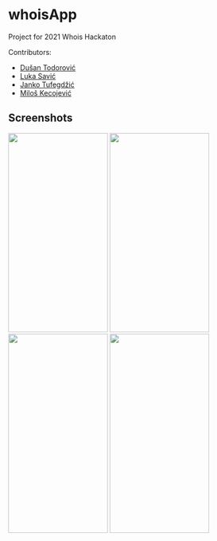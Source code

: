 # whoisApp
Project for 2021 Whois Hackaton

Contributors:
<ul>
<li><a href="https://github.com/DusanTodorovic5" target="_blank">Dušan Todorović<a/></li>
<li><a href="https://github.com/lukasavic1" target="_blank">Luka Savić<a/></li>
<li><a href="https://github.com/DrMrJanko" target="_blank">Janko Tufegdžić<a/></li>
<li><a href="https://github.com/kecoje" target="_blank">Miloš Kecojević<a/></li>
</ul>



## Screenshots
<p float="left"> 
<img src="https://user-images.githubusercontent.com/79877752/153644275-fa781ee8-54ec-402d-824d-ad05975de6a4.jpg" width="200" height="400" />
<img src="https://user-images.githubusercontent.com/79877752/153644286-9e973dbe-1daa-4f4f-b3df-6f8abc499321.jpg" width="200" height="400" />
<img src="https://user-images.githubusercontent.com/79877752/153644299-6a5a0ca1-bdd7-4181-849f-3a73358c7eaf.jpg" width="200" height="400" />
<img src="https://user-images.githubusercontent.com/79877752/153644306-d706b21b-eb75-429b-91f2-3a5311130f30.jpg" width="200" height="400" />
</p>
